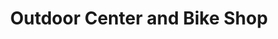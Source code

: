 ---
title: "Outdoor Center and Bike Shop"
url: /lowell/outdoor-center-and-bike-shop/
shop: bicycle
---